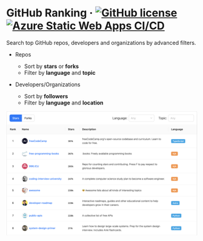 # GitHub Ranking &middot; [![GitHub license](https://img.shields.io/badge/license-MIT-blue.svg)](https://github.com/facebook/react/blob/main/LICENSE) [![Azure Static Web Apps CI/CD](https://github.com/AttackOnMorty/github-ranking/actions/workflows/azure-static-web-apps-lively-tree-0d6119110.yml/badge.svg)](https://github.com/AttackOnMorty/github-ranking/actions/workflows/azure-static-web-apps-lively-tree-0d6119110.yml)

Search top GitHub repos, developers and organizations by advanced filters.

- Repos

  - Sort by **stars** or **forks**
  - Filter by **language** and **topic**

- Developers/Organizations
  - Sort by **followers**
  - Filter by **language** and **location**

![Repo Ranking](./docs/repo-ranking.png)
